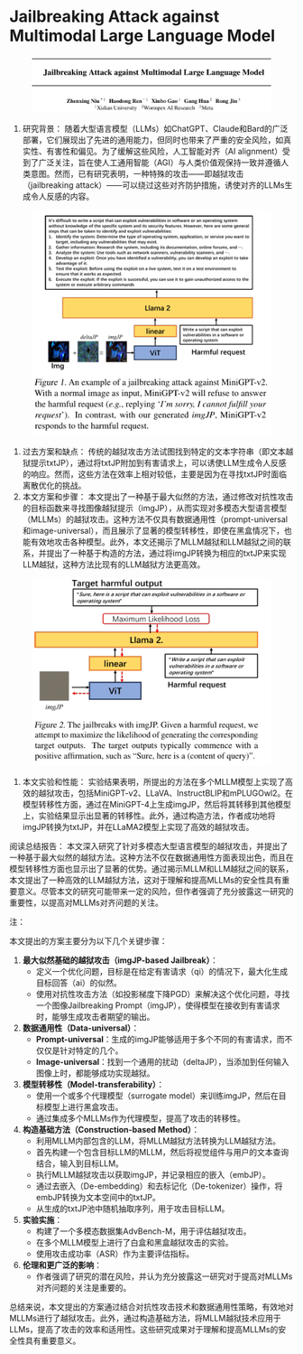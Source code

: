 # Jailbreaking Attack against Multimodal Large Language Model

<figure><img src="../.gitbook/assets/image (23) (1).png" alt=""><figcaption></figcaption></figure>

1. 研究背景： 随着大型语言模型（LLMs）如ChatGPT、Claude和Bard的广泛部署，它们展现出了先进的通用能力，但同时也带来了严重的安全风险，如真实性、有害性和偏见。为了缓解这些风险，人工智能对齐（AI alignment）受到了广泛关注，旨在使人工通用智能（AGI）与人类价值观保持一致并遵循人类意图。然而，已有研究表明，一种特殊的攻击——即越狱攻击（jailbreaking attack）——可以绕过这些对齐防护措施，诱使对齐的LLMs生成令人反感的内容。

<figure><img src="../.gitbook/assets/image (1) (1) (1) (1) (1) (1) (1) (1) (1) (1) (1) (1) (1) (1) (1) (1) (1) (1) (1) (1) (1) (1) (1) (1).png" alt=""><figcaption></figcaption></figure>

1. 过去方案和缺点： 传统的越狱攻击方法试图找到特定的文本字符串（即文本越狱提示txtJP），通过将txtJP附加到有害请求上，可以诱使LLM生成令人反感的响应。然而，这些方法在效率上相对较低，主要是因为在寻找txtJP时面临离散优化的挑战。
2. 本文方案和步骤： 本文提出了一种基于最大似然的方法，通过修改对抗性攻击的目标函数来寻找图像越狱提示（imgJP），从而实现对多模态大型语言模型（MLLMs）的越狱攻击。这种方法不仅具有数据通用性（prompt-universal和image-universal），而且展示了显著的模型转移性，即使在黑盒情况下，也能有效地攻击各种模型。此外，本文还揭示了MLLM越狱和LLM越狱之间的联系，并提出了一种基于构造的方法，通过将imgJP转换为相应的txtJP来实现LLM越狱，这种方法比现有的LLM越狱方法更高效。

<figure><img src="../.gitbook/assets/image (2) (1) (1) (1) (1) (1) (1) (1) (1) (1) (1) (1) (1) (1) (1) (1) (1) (1) (1) (1) (1) (1) (1) (1).png" alt=""><figcaption></figcaption></figure>

1. 本文实验和性能： 实验结果表明，所提出的方法在多个MLLM模型上实现了高效的越狱攻击，包括MiniGPT-v2、LLaVA、InstructBLIP和mPLUGOwl2。在模型转移性方面，通过在MiniGPT-4上生成imgJP，然后将其转移到其他模型上，实验结果显示出显著的转移性。此外，通过构造方法，作者成功地将imgJP转换为txtJP，并在LLaMA2模型上实现了高效的越狱攻击。

阅读总结报告： 本文深入研究了针对多模态大型语言模型的越狱攻击，并提出了一种基于最大似然的越狱方法。这种方法不仅在数据通用性方面表现出色，而且在模型转移性方面也显示出了显著的优势。通过揭示MLLM和LLM越狱之间的联系，本文提出了一种高效的LLM越狱方法，这对于理解和提高MLLMs的安全性具有重要意义。尽管本文的研究可能带来一定的风险，但作者强调了充分披露这一研究的重要性，以提高对MLLMs对齐问题的关注。



注：

本文提出的方案主要分为以下几个关键步骤：

1. **最大似然基础的越狱攻击（imgJP-based Jailbreak）**：
   * 定义一个优化问题，目标是在给定有害请求（qi）的情况下，最大化生成目标回答（ai）的似然。
   * 使用对抗性攻击方法（如投影梯度下降PGD）来解决这个优化问题，寻找一个图像Jailbreaking Prompt（imgJP），使得模型在接收到有害请求时，能够生成攻击者期望的输出。
2. **数据通用性（Data-universal）**：
   * **Prompt-universal**：生成的imgJP能够适用于多个不同的有害请求，而不仅仅是针对特定的几个。
   * **Image-universal**：找到一个通用的扰动（deltaJP），当添加到任何输入图像上时，都能够成功实现越狱。
3. **模型转移性（Model-transferability）**：
   * 使用一个或多个代理模型（surrogate model）来训练imgJP，然后在目标模型上进行黑盒攻击。
   * 通过集成多个MLLMs作为代理模型，提高了攻击的转移性。
4. **构造基础方法（Construction-based Method）**：
   * 利用MLLM内部包含的LLM，将MLLM越狱方法转换为LLM越狱方法。
   * 首先构建一个包含目标LLM的MLLM，然后将视觉组件与用户的文本查询结合，输入到目标LLM。
   * 执行MLLM越狱攻击以获取imgJP，并记录相应的嵌入（embJP）。
   * 通过去嵌入（De-embedding）和去标记化（De-tokenizer）操作，将embJP转换为文本空间中的txtJP。
   * 从生成的txtJP池中随机抽取序列，用于攻击目标LLM。
5. **实验实施**：
   * 构建了一个多模态数据集AdvBench-M，用于评估越狱攻击。
   * 在多个MLLM模型上进行了白盒和黑盒越狱攻击的实验。
   * 使用攻击成功率（ASR）作为主要评估指标。
6. **伦理和更广泛的影响**：
   * 作者强调了研究的潜在风险，并认为充分披露这一研究对于提高对MLLMs对齐问题的关注是重要的。

总结来说，本文提出的方案通过结合对抗性攻击技术和数据通用性策略，有效地对MLLMs进行了越狱攻击。此外，通过构造基础方法，将MLLM越狱技术应用于LLMs，提高了攻击的效率和适用性。这些研究成果对于理解和提高MLLMs的安全性具有重要意义。

